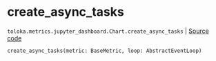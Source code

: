 # create_async_tasks
`toloka.metrics.jupyter_dashboard.Chart.create_async_tasks` | [Source code](https://github.com/Toloka/toloka-kit/blob/v1.2.3/src/metrics/jupyter_dashboard.py#L103)

```python
create_async_tasks(metric: BaseMetric, loop: AbstractEventLoop)
```

